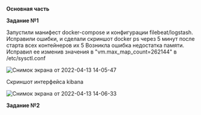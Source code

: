 **Основная часть**     
    
    
**Задание №1**     
   
Запустили манифест docker-compose и конфигурации filebeat/logstash.    
Исправили ошибки, и сделали скриншот docker ps через 5 минут после старта всех контейнеров их 5
Возникла ошибка недостатка памяти. Исправил ее изменив значения в "vm.max_map_count=262144" в /etc/sysctl.conf    
    
![Снимок экрана от 2022-04-13 14-05-47](https://user-images.githubusercontent.com/87299405/163155795-6bb2361f-0d63-4af0-9d7c-3c7b613990df.png)    
    
Скриншот интерфейса kibana    
    
![Снимок экрана от 2022-04-13 14-06-33](https://user-images.githubusercontent.com/87299405/163155863-a008d229-86b0-4d5e-9745-dc7021ac9417.png)     
     
**Задание №2**     

